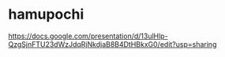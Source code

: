 # hamupochi

https://docs.google.com/presentation/d/13ulHlp-QzgSjnFTU23dWzJdqRjNkdjaB8B4DtHBkxG0/edit?usp=sharing
